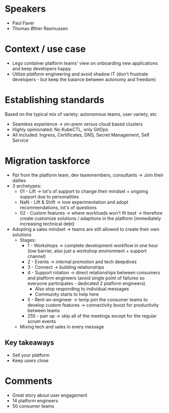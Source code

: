 # Speakers
* Paul Faver
* Thomas Øther Rasmussen

# Context / use case
* Lego container platform teams' view on onboarding new applications and keep developers happy.
* Utilize platform engineering and avoid shadow IT (don't frustrate developers - but keep the balance between autonomy and freedom)

# Establishing standards
Based on the typical mix of variety: autonomous teams, user variety, etc
* Seamless experience -> on-prem versus cloud based clusters
* Highly opinionated: No KubeCTL, only GitOps
* All included: Ingress, Certificates, DNS, Secret Management, Self Service

# Migration taskforce
* Ppl from the platform team, dev teammembers, consultants -> Join their dailies
* 3 archetypes:
	* 01 - Lift -> lot's of support to change their mindset + ongoing support due to personalities
	* NaN - Lift & Shift -> love experimentation and adopt recommendations, lot's of questions
	* 02 - Custom features -> where workloads won't fit best -> therefore create customize solutions / adaptions in the platform (immediately increasing technical debt)
* Adopting a sales mindset -> teams are still allowed to create their own solutions
	* Stages:
		* 1 - Workshops -> complete development workflow in one hour (low barrier, also just a workshop environment + support channel)
		* 2 - Events -> internal promotion and tech deepdives
		* 3 - Connect -> building relationships
		* 4 - Support rotation -> direct relationships between consumers and platform engineers (avoid single point of failures so everyone participates - dedicated 2 platform engineers). 
			* Also stop responding to individual messages
			* Community starts to help here
		* 5 - Rent-an-engineer -> temp join the consumer teams to develop custom features -> connectivity boost for productivity between teams
		* 255 - pair up -> skip all of the meetings except for the regular scrum events
	* Mixing tech and sales in every message
## Key takeaways
* Sell your platform
* Keep users close

# Comments
* Great story about user engagement
* 14 platform engineers
* 50 consumer teams